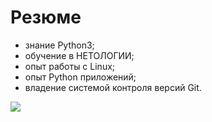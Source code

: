 # Резюме
-  знание Python3;
- обучение в НЕТОЛОГИИ;
- опыт работы с Linux;
- опыт Python приложений;
- владение системой контроля версий Git.

![](https://avatars.dzeninfra.ru/get-zen_doc/4488311/pub_61a8a64496d6791640400150_61a8a669548e48235255f271/scale_1200)
